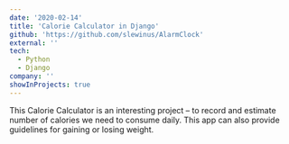 ```yaml
---
date: '2020-02-14'
title: 'Calorie Calculator in Django'
github: 'https://github.com/slewinus/AlarmClock'
external: ''
tech:
  - Python
  - Django
company: ''
showInProjects: true
---
```


This Calorie Calculator is an interesting project – to record and estimate number of calories we need to consume daily. This app can also provide guidelines for gaining or losing weight.
